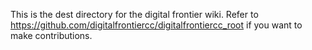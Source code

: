 This is the dest directory for the digital frontier wiki. Refer to https://github.com/digitalfrontiercc/digitalfrontiercc_root if you want to make contributions.
